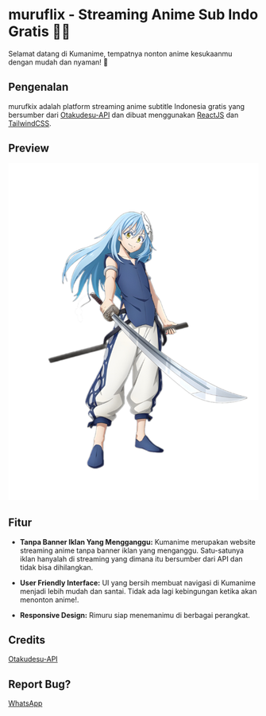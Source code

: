 # muruflix - Streaming Anime Sub Indo Gratis 💙💧

Selamat datang di Kumanime, tempatnya nonton anime kesukaanmu dengan mudah dan nyaman! 🎉

## Pengenalan

murufkix adalah platform streaming anime subtitle Indonesia gratis yang bersumber dari [Otakudesu-API](https://github.com/rakarmp/unofficial-otakudesu-api) dan dibuat menggunakan [ReactJS](https://react.dev) dan [TailwindCSS](https://tailwindcss.com).

## Preview

<img src="https://github.com/TensuraBot/muruflix/blob/main/public/rimuru-flix.png" />

## Fitur

- **Tanpa Banner Iklan Yang Mengganggu:** Kumanime merupakan website streaming anime tanpa banner iklan yang menganggu. Satu-satunya iklan hanyalah di streaming yang dimana itu bersumber dari API dan tidak bisa dihilangkan.

- **User Friendly Interface:** UI yang bersih membuat navigasi di Kumanime menjadi lebih mudah dan santai. Tidak ada lagi kebingungan ketika akan menonton anime!.

- **Responsive Design:** Rimuru siap menemanimu di berbagai perangkat.


## Credits

[Otakudesu-API](https://github.com/rakarmp/unofficial-otakudesu-api)

## Report Bug?

[WhatsApp](https://wa.me/6285279522326)
